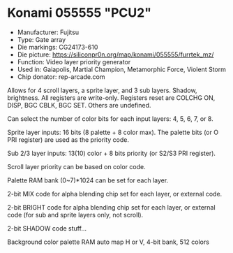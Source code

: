 # Konami 055555 "PCU2"

 * Manufacturer: Fujitsu
 * Type: Gate array
 * Die markings: CG24173-610
 * Die picture: https://siliconpr0n.org/map/konami/055555/furrtek_mz/
 * Function: Video layer priority generator
 * Used in: Gaiapolis, Martial Champion, Metamorphic Force, Violent Storm
 * Chip donator: rep-arcade.com

Allows for 4 scroll layers, a sprite layer, and 3 sub layers. Shadow, brightness.
All registers are write-only.
Registers reset are COLCHG ON, DISP, BGC CBLK, BGC SET. Others are undefined.

Can select the number of color bits for each input layers: 4, 5, 6, 7, or 8.

Sprite layer inputs: 16 bits (8 palette + 8 color max). The palette bits (or O PRI register) are used as the priority code.

Sub 2/3 layer inputs: 13(10) color + 8 bits priority (or S2/S3 PRI register).

Scroll layer priority can be based on color code.

Palette RAM bank (0~7)*1024 can be set for each layer.

2-bit MIX code for alpha blending chip set for each layer, or external code.

2-bit BRIGHT code for alpha blending chip set for each layer, or external code (for sub and sprite layers only, not scroll).

2-bit SHADOW code stuff...

Background color palette RAM auto map H or V, 4-bit bank, 512 colors
